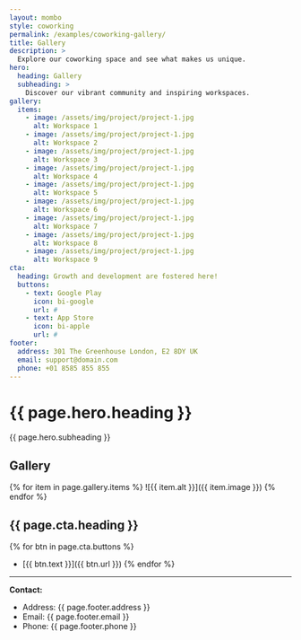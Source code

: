 ```yaml
---
layout: mombo
style: coworking
permalink: /examples/coworking-gallery/
title: Gallery
description: >
  Explore our coworking space and see what makes us unique.
hero:
  heading: Gallery
  subheading: >
    Discover our vibrant community and inspiring workspaces.
gallery:
  items:
    - image: /assets/img/project/project-1.jpg
      alt: Workspace 1
    - image: /assets/img/project/project-1.jpg
      alt: Workspace 2
    - image: /assets/img/project/project-1.jpg
      alt: Workspace 3
    - image: /assets/img/project/project-1.jpg
      alt: Workspace 4
    - image: /assets/img/project/project-1.jpg
      alt: Workspace 5
    - image: /assets/img/project/project-1.jpg
      alt: Workspace 6
    - image: /assets/img/project/project-1.jpg
      alt: Workspace 7
    - image: /assets/img/project/project-1.jpg
      alt: Workspace 8
    - image: /assets/img/project/project-1.jpg
      alt: Workspace 9
cta:
  heading: Growth and development are fostered here!
  buttons:
    - text: Google Play
      icon: bi-google
      url: #
    - text: App Store
      icon: bi-apple
      url: #
footer:
  address: 301 The Greenhouse London, E2 8DY UK
  email: support@domain.com
  phone: +01 8585 855 855
---
```


# {{ page.hero.heading }}

{{ page.hero.subheading }}

## Gallery

{% for item in page.gallery.items %}
![{{ item.alt }}]({{ item.image }})
{% endfor %}

## {{ page.cta.heading }}

{% for btn in page.cta.buttons %}
- [{{ btn.text }}]({{ btn.url }})
{% endfor %}

---

**Contact:**
- Address: {{ page.footer.address }}
- Email: {{ page.footer.email }}
- Phone: {{ page.footer.phone }}
